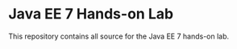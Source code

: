 Java EE 7 Hands-on Lab
======================

This repository contains all source for the Java EE 7 hands-on lab.

